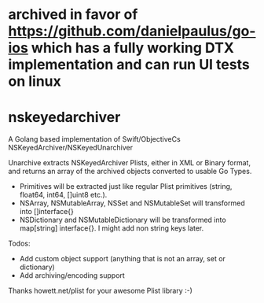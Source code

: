 # archived in favor of https://github.com/danielpaulus/go-ios which has a fully working DTX implementation and can run UI tests on linux

# nskeyedarchiver
A Golang based implementation of Swift/ObjectiveCs NSKeyedArchiver/NSKeyedUnarchiver

Unarchive extracts NSKeyedArchiver Plists, either in XML or Binary format, and returns an array of the archived objects converted to usable Go Types.
- Primitives will be extracted just like regular Plist primitives (string, float64, int64, []uint8 etc.).
- NSArray, NSMutableArray, NSSet and NSMutableSet will transformed into []interface{}
- NSDictionary and NSMutableDictionary will be transformed into map[string] interface{}. I might add non string keys later.

Todos: 
- Add custom object support (anything that is not an array, set or dictionary)
- Add archiving/encoding support


Thanks howett.net/plist for your awesome Plist library :-) 
